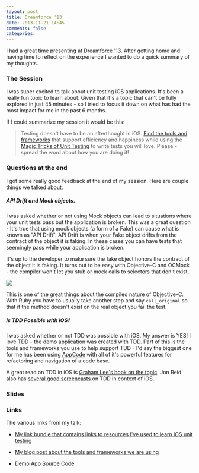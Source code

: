 ```yaml
---
layout: post
title: Dreamforce '13
date: 2013-11-21 14:45
comments: false
categories: 
---
```


I had a great time presenting at [Dreamforce '13](https://www.salesforce.com/dreamforce/DF13/). After getting home and having time to reflect on the experience I wanted to do a quick summary of my thoughts. 

### The Session

I was super excited to talk about unit testing iOS applications. It's been a really fun topic to learn about. Given that it's a topic that can't be fully explored in just 45 minutes - so I tried to focus it down on what has had the most impact for me in the past 6 months. 

If I could summarize my session it would be this:

>Testing doesn't have to be an afterthought in iOS. [Find the tools and frameworks](http://bit.ly/17Wg11i) that support efficiency and happiness while using the [Magic Tricks of Unit Testing](http://bit.ly/1dYzyQc) to write tests you will love. Please - spread the word about how you are doing it!

### Questions at the end

I got some really good feedback at the end of my session. Here are couple things we talked about: 

##### API Drift and Mock objects. 
I was asked whether or not using Mock objects can lead to situations where your unit tests pass but the application is broken. This was a great question - It's true that using mock objects (a form of a Fake) can cause what is known as "API Drift". API Drift is when your Fake object drifts from the contract of the object it is faking. In these cases you can have tests that seemingly pass while your application is broken. 

It's up to the developer to make sure the fake object honors the contract of the object it is faking. It turns out to be easy with Objective-C and OCMock - the compiler won't let you stub or mock calls to selectors that don't exist. 

<img src="{{ root_url }}/images/api_drift.png" />

This is one of the great things about the compiled nature of Objective-C. With Ruby you have to usually take another step and say `call_original` so that if the method doesn't exist on the real object you fail the test. 

##### Is TDD Possible with iOS?

I was asked whether or not TDD was possible with iOS. My answer is YES! I love TDD - the demo application was created with TDD. Part of this is the tools and frameworks you use to help support TDD - I'd say the biggest one for me has been using [AppCode](www.jetbrains.com/objc/) with all of it's powerful features for refactoring and navigation of a code base. 

A great read on TDD in iOS is [Graham Lee's book on the topic](http://amzn.to/17sFuyJ). Jon Reid also has [several good screencasts ](http://bit.ly/1dgxG5X) on TDD in context of iOS. 


### Slides
<script async class="speakerdeck-embed" data-id="0b20cce033f30131561206dd63e41523" data-ratio="1.77777777777778" src="//speakerdeck.com/assets/embed.js"></script>

### Links

The various links from my talk:

* [My link bundle that contains links to resources I've used to learn iOS unit testing](http://bit.ly/HvRbZQ)

* [My blog post about the tools and frameworks we are using](http://bit.ly/17Wg11i)

* [Demo App Source Code](http://bit.ly/I2NDyB) 


